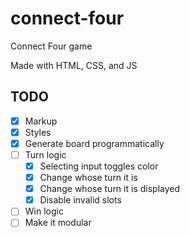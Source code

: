 # connect-four
Connect Four game

Made with HTML, CSS, and JS

## TODO
- [x] Markup
- [x] Styles
- [x] Generate board programmatically
- [ ] Turn logic
    - [x] Selecting input toggles color
    - [x] Change whose turn it is
    - [x] Change whose turn it is displayed
    - [x] Disable invalid slots
- [ ] Win logic
- [ ] Make it modular